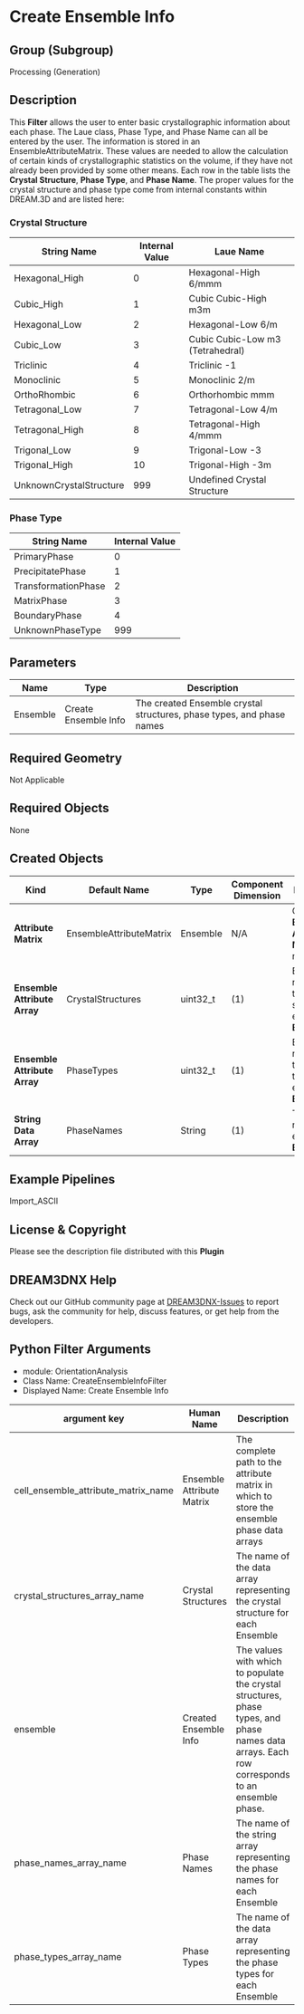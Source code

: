# Create Ensemble Info


## Group (Subgroup) ##

Processing (Generation)

## Description ##

This **Filter** allows the user to enter basic crystallographic information about each phase. The Laue class, Phase Type, and Phase Name can all be entered by the user. The information is stored in an EnsembleAttributeMatrix. These values are needed to allow the calculation of certain kinds of crystallographic statistics on the volume, if they have not already been provided by some other means. Each row in the table lists the __Crystal Structure__, __Phase Type__, and __Phase Name__. The proper values for the crystal structure and phase type come from internal constants within DREAM.3D and are listed here:

### Crystal Structure

| String Name | Internal Value | Laue Name |
| ------------|----------------|----------|
| Hexagonal_High | 0 |  Hexagonal-High 6/mmm |
| Cubic_High | 1 |  Cubic Cubic-High m3m |
| Hexagonal_Low | 2 |  Hexagonal-Low 6/m |
| Cubic_Low | 3 |  Cubic Cubic-Low m3 (Tetrahedral) |
| Triclinic | 4 |  Triclinic -1 |
| Monoclinic | 5 |  Monoclinic 2/m |
| OrthoRhombic | 6 |  Orthorhombic mmm |
| Tetragonal_Low | 7 |  Tetragonal-Low 4/m |
| Tetragonal_High | 8 |  Tetragonal-High 4/mmm |
| Trigonal_Low | 9 |  Trigonal-Low -3 |
| Trigonal_High | 10 |  Trigonal-High -3m |
| UnknownCrystalStructure | 999 |  Undefined Crystal Structure |

### Phase Type

| String Name | Internal Value |
| ------------|----------------|
| PrimaryPhase | 0 |
| PrecipitatePhase | 1 |
| TransformationPhase | 2 |
| MatrixPhase | 3 |
| BoundaryPhase | 4 |
| UnknownPhaseType | 999 |


## Parameters ##

| Name | Type | Description |
|------|------|-------------|
| Ensemble | Create Ensemble Info | The created Ensemble crystal structures, phase types, and phase names |

## Required Geometry ##

Not Applicable

## Required Objects ##

None

## Created Objects ##

| Kind | Default Name | Type | Component Dimension | Description |
|------|--------------|-------------|---------|--------------|
| **Attribute Matrix** | EnsembleAttributeMatrix | Ensemble | N/A | Created **Ensemble Attribute Matrix** name |
| **Ensemble Attribute Array** | CrystalStructures | uint32_t | (1) | Enumeration representing the crystal structure for each **Ensemble** |
| **Ensemble Attribute Array** | PhaseTypes        | uint32_t | (1) | Enumeration representing the phase type for each **Ensemble** |
| **String Data Array**        | PhaseNames        | String | (1)   | The phase names for each **Ensemble** |


## Example Pipelines ##
Import_ASCII


## License & Copyright ##

Please see the description file distributed with this **Plugin**

## DREAM3DNX Help

Check out our GitHub community page at [DREAM3DNX-Issues](https://github.com/BlueQuartzSoftware/DREAM3DNX-Issues) to report bugs, ask the community for help, discuss features, or get help from the developers.

## Python Filter Arguments

+ module: OrientationAnalysis
+ Class Name: CreateEnsembleInfoFilter
+ Displayed Name: Create Ensemble Info

| argument key | Human Name | Description | Parameter Type |
|--------------|------------|-------------|----------------|
| cell_ensemble_attribute_matrix_name | Ensemble Attribute Matrix | The complete path to the attribute matrix in which to store the ensemble phase data arrays | complex.DataGroupCreationParameter |
| crystal_structures_array_name | Crystal Structures | The name of the data array representing the crystal structure for each Ensemble | complex.DataObjectNameParameter |
| ensemble | Created Ensemble Info | The values with which to populate the crystal structures, phase types, and phase names data arrays. Each row corresponds to an ensemble phase. | complex.EnsembleInfoParameter |
| phase_names_array_name | Phase Names | The name of the string array representing the phase names for each Ensemble | complex.DataObjectNameParameter |
| phase_types_array_name | Phase Types | The name of the data array representing the phase types for each Ensemble | complex.DataObjectNameParameter |

